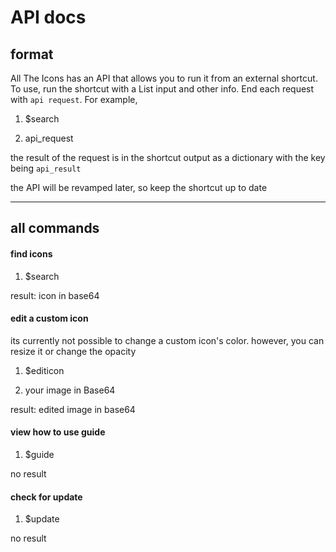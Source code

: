 # API docs
## format
All The Icons has an API that allows you to run it from an external shortcut. To use, run the shortcut with a List input and other info. End each request with `api request`. For example,

1. $search

2. api_request

the result of the request is in the shortcut output as a dictionary with the key being `api_result`

the API will be revamped later, so keep the shortcut up to date

---
## all commands
#### find icons
1. $search

result: icon in base64

#### edit a custom icon
its currently not possible to change a custom icon's color. however, you can resize it or change the opacity

1. $editicon

2. your image in Base64

result: edited image in base64

#### view how to use guide

1. $guide

no result

#### check for update

1. $update

no result